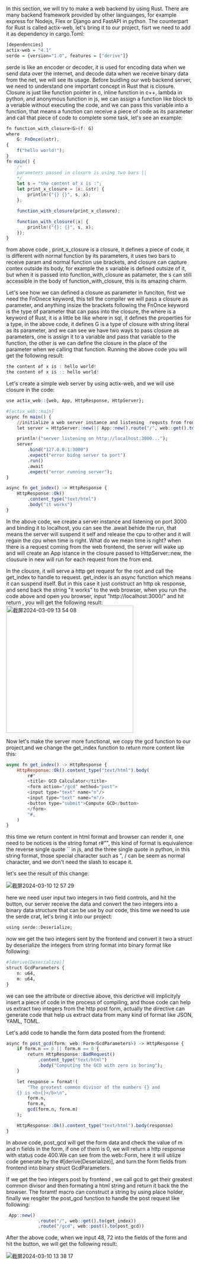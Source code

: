 In this section, we will try to make a web backend by using Rust. There are many backend framework provided by other languanges, for example express for Nodejs, Flex or Django and FastAPI in python. 
The counterpart for Rust is called actix-web, let's bring it to our project, fisrt we need to add it as dependency in cargo.Toml:
```r
[dependencies]
actix-web = "4.1"
serde = {version="1.0", features = ["derive"]}
```
serde is like an encoder or decoder, it is used for encoding data when we send data over the internet, and decode data when we receive binary data from the net, we will see its usage. Before buidling our
web backend server, we need to understand one important concept in Rust that is closure. Closure is just like function pointer in c, inline function in c++, lambda in python, and anonymous function in js,
we can assign a function like block to a veriable without executing the code, and we can pass this variable into a function, that means a function can receive a piece of code as its parameter and call 
that piece of code to complete some task, let's see an example:
```js
fn function_with_closure<G>(f: G)
where
    G: FnOnce(&str),
{
    f("hello world!");
}
fn main() {
    /*
    parameters passed in closure is using two bars ||
    */
    let s = "the content of x is :";
    let print_x_closure = |x: &str| {
        println!("{} {}", s, x);
    };

    function_with_closure(print_x_closure);

    function_with_closure(|x| {
        println!("{}: {}", s, x);
    });
}

```
from above code , print_x_closure is a closure, it defines a piece of code, it is different with normal function by its parameters, it uses two bars to receive param and normal function use brackets, and
closure can capture contex outside its body, for example the s variable is defined outsize of it, but when it is passed into function_with_closure as patameter, the s can still accessible in the body of 
function_with_closure, this is its amazing charm.

Let's see how we can defined a closure as parameter in funciton, first we need the FnOnece keyword, this tell the compiler we will pass a closure as parameter, and anything insize the brackets following
the FnOnce keyword is the type of parameter that can pass into the closure, the where is a keyword of Rust, it is a little be like where in sql, it defines the properties for a type, in the above code, 
it defines G is a type of closure with string literal as its parameter, and we can see we have two ways to pass closure as parameters, one is assign it to a variable and pass that variable to the function,
the other is we can define the closure in the place of the parameter when we calling that function. Running the above code you will get the following result:
```r
the content of x is : hello world!
the content of x is :: hello world!
```


Let's create a simple web server by using actix-web, and we will use closure in the code:
```r
use actix_web::{web, App, HttpResponse, HttpServer};

#[actix_web::main]
async fn main() {
    //initialize a web server instance and listening  requsts from frontend
    let server = HttpServer::new(|| App::new().route("/", web::get().to(get_index)));

    println!("server listening on http://localhost:3000...");
    server
        .bind("127.0.0.1:3000")
        .expect("error bidng server to port")
        .run()
        .await
        .expect("error running server");
}

async fn get_index() -> HttpResponse {
    HttpResponse::Ok()
        .content_type("text/html")
        .body("it works")
}
```

In the above code, we create a server instance and listening on port 3000 and binding it to localhost, you can see the .await behide the run, that means the server will suspend it self and release the cpu
to other and it will regain the cpu when time is right. What do we mean time is right? when there is a request coming from the web frontend, the server will wake up and will create an App istance in the
closure passed to HttpServer::new, the clousure in new will run for each request from the from end.

In the clousre, it will serve a http get request for the root and call the get_index to handle to request. get_index is an async function which means it can suspend itself. But in this case it just construct
an http ok response, and send back the string "it works" to the web browser, when you run the code above and open you browser, input "http://localhost:3000/" and hit return , you will get the following result:
<img width="343" alt="截屏2024-03-09 13 54 08" src="https://github.com/wycl16514/rust_concurrency_web_bacend/assets/7506958/2393b552-1921-4fb6-96fb-2417171a8716">

Now let's make the server more functional, we copy the gcd function to our project,and we change the get_index function to return more 
content like this:
```js
async fn get_index() -> HttpResponse {
    HttpResponse::Ok().content_type("text/html").body(
        r#"
        <title> GCD Calculator</title>
        <form action="/gcd" method="post">
        <input type="text" name="n"/>
        <input type="text" name="m"/>
        <button type="submit">Compute GCD</button>
        </form>
        "#,
    )
}
```
this time we return content in html format and browser can render it, one need to be notices is the
string fomat r#"", this kind of format is equivalence the reverse single quote `` in js, and the 
three single quote in python, in this string format, those special character such as ", / can be 
seem as normal character, and we don't need the slash to escape it.

let's see the result of this change:


![截屏2024-03-10 12 57 29](https://github.com/wycl16514/rust_concurrency_web_bacend/assets/7506958/5011900b-2d51-4e2b-8f6c-944930a2212d)

here we need user input two integers in two field controls, and hit the button, our server receive
the data and convert the two integers into a binary data structure that can be use by our code,
this time we need to use the serde crat, let's bring it into our project:
```r
using serde::Deserialize;
```
now we get the two integers sent by the frontend and convert it two a struct by deserialize the 
integers from string format into binary format like following:
```r
#[derive(Deserialize)]
struct GcdParameters {
    n: u64,
    m: u64,
}
```
we can see the attribute or directive above, this derictive will implicityly insert a piece of code
in the process of compiling, and those code can help us extract two integers from the http post 
form, actually the directive can generate code that help us extract data from many kind of format
like JSON, YAML, TOML.

Let's add code to handle the form data posted from the frontend:
```r
async fn post_gcd(form: web::Form<GcdParameters>) -> HttpResponse {
    if form.n == 0 || form.m == 0 {
        return HttpResponse::BadRequest()
            .content_type("text/html")
            .body("Computing the GCD with zero is boring");
    }

    let response = format!(
        "The greatest common divisor of the numbers {} and 
    {} is <b>{}</b>\n",
        form.n,
        form.m,
        gcd(form.n, form.m)
    );

    HttpResponse::Ok().content_type("text/html").body(response)
}
```
In above code, post_gcd will get the form data and check the value of m and n fields in the form,
if one of them is 0, we will return a http response with status code 400.We can see from the web::Form<GcdParameters>, here it will utilize code generate by the #[derive(Deserialize)],
and turn the form fields from frontend into binary struct GcdParameters.

If we get the two integers post by frontend , we call gcd to get their greatest common divisor and
then formating a html string and return it back the the browser. The foramt! macro can construct a
string by using place holder, finally we resgiter the post_gcd function to handle the post request
like following:
```r
 App::new()
            .route("/", web::get().to(get_index))
            .route("/gcd", web::post().to(post_gcd))
```
After the above code, when we input 48, 72 into the fields of the form and hit the button, we will
get the following result:

![截屏2024-03-10 13 38 17](https://github.com/wycl16514/rust_concurrency_web_bacend/assets/7506958/edf26dd8-dffa-41cd-88ff-8ebaf382c4f7)

